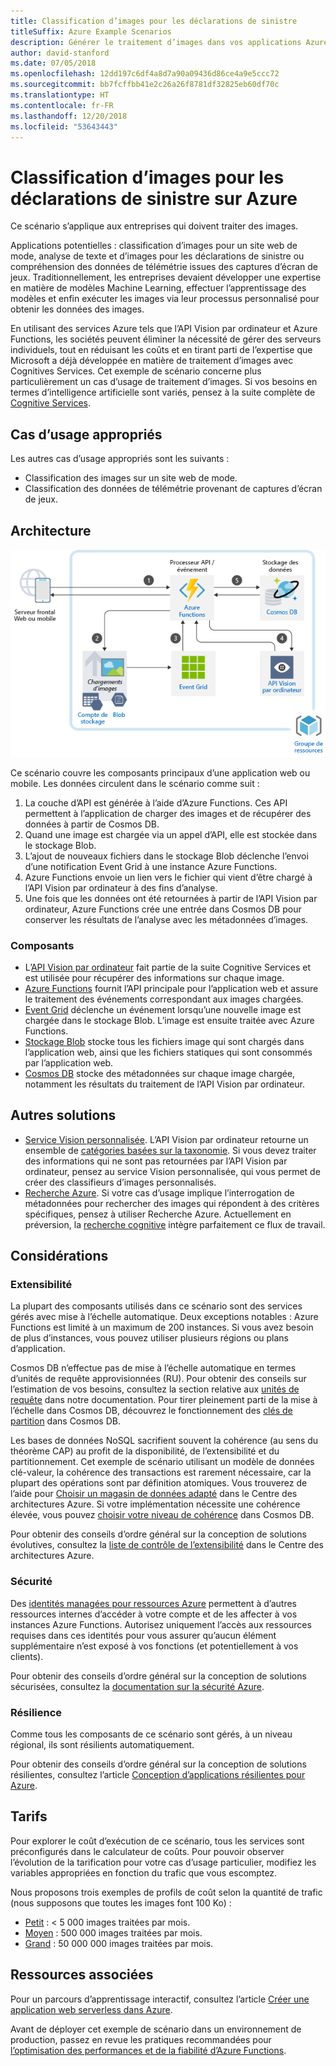 ```yaml
---
title: Classification d’images pour les déclarations de sinistre
titleSuffix: Azure Example Scenarios
description: Générer le traitement d’images dans vos applications Azure.
author: david-stanford
ms.date: 07/05/2018
ms.openlocfilehash: 12dd197c6df4a8d7a90a09436d86ce4a9e5ccc72
ms.sourcegitcommit: bb7fcffbb41e2c26a26f8781df32825eb60df70c
ms.translationtype: HT
ms.contentlocale: fr-FR
ms.lasthandoff: 12/20/2018
ms.locfileid: "53643443"
---
```

# <a name="image-classification-for-insurance-claims-on-azure"></a>Classification d’images pour les déclarations de sinistre sur Azure

Ce scénario s’applique aux entreprises qui doivent traiter des images.

Applications potentielles : classification d’images pour un site web de mode, analyse de texte et d’images pour les déclarations de sinistre ou compréhension des données de télémétrie issues des captures d’écran de jeux. Traditionnellement, les entreprises devaient développer une expertise en matière de modèles Machine Learning, effectuer l’apprentissage des modèles et enfin exécuter les images via leur processus personnalisé pour obtenir les données des images.

En utilisant des services Azure tels que l’API Vision par ordinateur et Azure Functions, les sociétés peuvent éliminer la nécessité de gérer des serveurs individuels, tout en réduisant les coûts et en tirant parti de l’expertise que Microsoft a déjà développée en matière de traitement d’images avec Cognitives Services. Cet exemple de scénario concerne plus particulièrement un cas d’usage de traitement d’images. Si vos besoins en termes d’intelligence artificielle sont variés, pensez à la suite complète de [Cognitive Services](/azure/#pivot=products&panel=ai).

## <a name="relevant-use-cases"></a>Cas d’usage appropriés

Les autres cas d’usage appropriés sont les suivants :

- Classification des images sur un site web de mode.
- Classification des données de télémétrie provenant de captures d’écran de jeux.

## <a name="architecture"></a>Architecture

![Architecture pour la classification d’images][architecture]

Ce scénario couvre les composants principaux d’une application web ou mobile. Les données circulent dans le scénario comme suit :

1. La couche d’API est générée à l’aide d’Azure Functions. Ces API permettent à l’application de charger des images et de récupérer des données à partir de Cosmos DB.
2. Quand une image est chargée via un appel d’API, elle est stockée dans le stockage Blob.
3. L’ajout de nouveaux fichiers dans le stockage Blob déclenche l’envoi d’une notification Event Grid à une instance Azure Functions.
4. Azure Functions envoie un lien vers le fichier qui vient d’être chargé à l’API Vision par ordinateur à des fins d’analyse.
5. Une fois que les données ont été retournées à partir de l’API Vision par ordinateur, Azure Functions crée une entrée dans Cosmos DB pour conserver les résultats de l’analyse avec les métadonnées d’images.

### <a name="components"></a>Composants

- L’[API Vision par ordinateur](/azure/cognitive-services/computer-vision/home) fait partie de la suite Cognitive Services et est utilisée pour récupérer des informations sur chaque image.
- [Azure Functions](/azure/azure-functions/functions-overview) fournit l’API principale pour l’application web et assure le traitement des événements correspondant aux images chargées.
- [Event Grid](/azure/event-grid/overview) déclenche un événement lorsqu’une nouvelle image est chargée dans le stockage Blob. L’image est ensuite traitée avec Azure Functions.
- [Stockage Blob](/azure/storage/blobs/storage-blobs-introduction) stocke tous les fichiers image qui sont chargés dans l’application web, ainsi que les fichiers statiques qui sont consommés par l’application web.
- [Cosmos DB](/azure/cosmos-db/introduction) stocke des métadonnées sur chaque image chargée, notamment les résultats du traitement de l’API Vision par ordinateur.

## <a name="alternatives"></a>Autres solutions

- [Service Vision personnalisée](/azure/cognitive-services/custom-vision-service/home). L’API Vision par ordinateur retourne un ensemble de [catégories basées sur la taxonomie][cv-categories]. Si vous devez traiter des informations qui ne sont pas retournées par l’API Vision par ordinateur, pensez au service Vision personnalisée, qui vous permet de créer des classifieurs d’images personnalisés.
- [Recherche Azure](/azure/search/search-what-is-azure-search). Si votre cas d’usage implique l’interrogation de métadonnées pour rechercher des images qui répondent à des critères spécifiques, pensez à utiliser Recherche Azure. Actuellement en préversion, la [recherche cognitive](/azure/search/cognitive-search-concept-intro) intègre parfaitement ce flux de travail.

## <a name="considerations"></a>Considérations

### <a name="scalability"></a>Extensibilité

La plupart des composants utilisés dans ce scénario sont des services gérés avec mise à l’échelle automatique. Deux exceptions notables : Azure Functions est limité à un maximum de 200 instances. Si vous avez besoin de plus d’instances, vous pouvez utiliser plusieurs régions ou plans d’application.

Cosmos DB n’effectue pas de mise à l’échelle automatique en termes d’unités de requête approvisionnées (RU). Pour obtenir des conseils sur l’estimation de vos besoins, consultez la section relative aux [unités de requête](/azure/cosmos-db/request-units) dans notre documentation. Pour tirer pleinement parti de la mise à l’échelle dans Cosmos DB, découvrez le fonctionnement des [clés de partition](/azure/cosmos-db/partition-data) dans Cosmos DB.

Les bases de données NoSQL sacrifient souvent la cohérence (au sens du théorème CAP) au profit de la disponibilité, de l’extensibilité et du partitionnement. Cet exemple de scénario utilisant un modèle de données clé-valeur, la cohérence des transactions est rarement nécessaire, car la plupart des opérations sont par définition atomiques. Vous trouverez de l’aide pour [Choisir un magasin de données adapté](../../guide/technology-choices/data-store-overview.md) dans le Centre des architectures Azure. Si votre implémentation nécessite une cohérence élevée, vous pouvez [choisir votre niveau de cohérence](/azure/cosmos-db/consistency-levels) dans Cosmos DB.

Pour obtenir des conseils d’ordre général sur la conception de solutions évolutives, consultez la [liste de contrôle de l’extensibilité][scalability] dans le Centre des architectures Azure.

### <a name="security"></a>Sécurité

Des [identités managées pour ressources Azure][msi] permettent à d’autres ressources internes d’accéder à votre compte et de les affecter à vos instances Azure Functions. Autorisez uniquement l’accès aux ressources requises dans ces identités pour vous assurer qu’aucun élément supplémentaire n’est exposé à vos fonctions (et potentiellement à vos clients).

Pour obtenir des conseils d’ordre général sur la conception de solutions sécurisées, consultez la [documentation sur la sécurité Azure][security].

### <a name="resiliency"></a>Résilience

Comme tous les composants de ce scénario sont gérés, à un niveau régional, ils sont résilients automatiquement.

Pour obtenir des conseils d’ordre général sur la conception de solutions résilientes, consultez l’article [Conception d’applications résilientes pour Azure][resiliency].

## <a name="pricing"></a>Tarifs

Pour explorer le coût d’exécution de ce scénario, tous les services sont préconfigurés dans le calculateur de coûts. Pour pouvoir observer l’évolution de la tarification pour votre cas d’usage particulier, modifiez les variables appropriées en fonction du trafic que vous escomptez.

Nous proposons trois exemples de profils de coût selon la quantité de trafic (nous supposons que toutes les images font 100 Ko) :

- [Petit][small-pricing] : &lt; 5 000 images traitées par mois.
- [Moyen][medium-pricing] : 500 000 images traitées par mois.
- [Grand][large-pricing] : 50 000 000 images traitées par mois.

## <a name="related-resources"></a>Ressources associées

Pour un parcours d’apprentissage interactif, consultez l’article [Créer une application web serverless dans Azure][serverless].

Avant de déployer cet exemple de scénario dans un environnement de production, passez en revue les pratiques recommandées pour [l’optimisation des performances et de la fiabilité d’Azure Functions][functions-best-practices].

<!-- links -->
[architecture]: ./media/architecture-intelligent-apps-image-processing.png
[small-pricing]: https://azure.com/e/f9b59d238b43423683db73f4a31dc380
[medium-pricing]: https://azure.com/e/7c7fc474db344b87aae93bc29ae27108
[large-pricing]: https://azure.com/e/cbadbca30f8640d6a061f8457a74ba7d
[cognitive-search]: /azure/search/cognitive-search-concept-intro
[serverless]: /azure/functions/tutorial-static-website-serverless-api-with-database
[cv-categories]: /azure/cognitive-services/computer-vision/home#the-86-category-concept
[resiliency]: /azure/architecture/resiliency/
[security]: /azure/security/
[scalability]: /azure/architecture/checklist/scalability
[functions-best-practices]: /azure/azure-functions/functions-best-practices
[msi]: /azure/app-service/app-service-managed-service-identity
